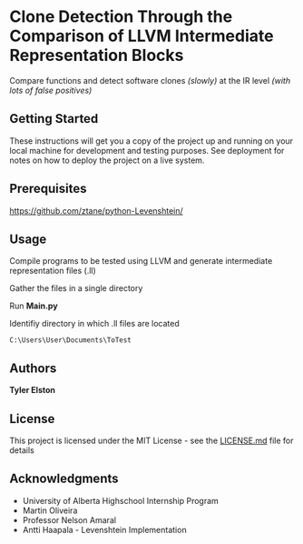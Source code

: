 # Clone Detection Through the Comparison of LLVM Intermediate Representation Blocks

Compare functions and detect software clones *(slowly)* at the IR level *(with lots of false positives)*

## Getting Started

These instructions will get you a copy of the project up and running on your local machine for development and testing purposes. See deployment for notes on how to deploy the project on a live system.

## Prerequisites

https://github.com/ztane/python-Levenshtein/

## Usage

Compile programs to be tested using LLVM and generate intermediate representation files (.ll)

Gather the files in a single directory

Run **Main.py**

Identifiy directory in which .ll files are located
```
C:\Users\User\Documents\ToTest
```

## Authors

**Tyler Elston**

## License

This project is licensed under the MIT License - see the [LICENSE.md](LICENSE.md) file for details

## Acknowledgments

* University of Alberta Highschool Internship Program
* Martin Oliveira
* Professor Nelson Amaral
* Antti Haapala - Levenshtein Implementation
